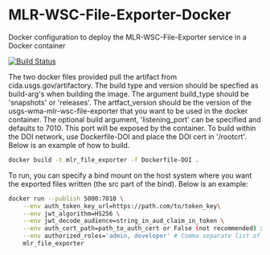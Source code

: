 # MLR-WSC-File-Exporter-Docker
Docker configuration to deploy the MLR-WSC-File-Exporter service in a Docker container

[![Build Status](https://travis-ci.org/USGS-CIDA/MLR-WSC-File-Exporter-Docker.svg?branch=master)](https://travis-ci.org/USGS-CIDA/MLR-WSC-File-Exporter-Docker)

The two docker files provided pull the artifact from cida.usgs.gov/artifactory. The build type and version should be 
specfied as build-arg's when building the image. The argument build_type should be 'snapshots' or 'releases'. The 
artfact_version should be the version of the usgs-wma-mlr-wsc-file-exporter that you want to be used in the docker 
container. The optional build argument, 'listening_port' can be specified and defaults to 7010. 
This port will be exposed by the container. To build within the DOI network, use Dockerfile-DOI and place the DOI 
cert in '/rootcrt'. Below is an example of how to build.
```bash
docker build -t mlr_file_exporter -f Dockerfile-DOI .
```

To run, you can specify a bind mount on the host system where you want the exported files written (the src part of the bind). 
Below is an example:
```bash
docker run --publish 5000:7010 \
    --env auth_token_key_url=https://path.com/to/token_key\
    --env jwt_algorithm=HS256 \
    --env jwt_decode_audience=string_in_aud_claim_in_token \
    --env auth_cert_path=path_to_auth_cert or False (not recommended) if disabling SSL verification \
    --env authorized_roles='admin, developer' # Comma separate list of roles that will be allowed
    mlr_file_exporter
```